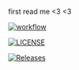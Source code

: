 first read me <3
<3

[![workflow](https://img.shields.io/github/workflow/status/maricix-18/sem/A%20workflow%20for%20my%20Hello%20World%20App)](https://github.com/maricix-18/sem/actions/workflows/main.yml/badge.svg)

[![LICENSE](https://img.shields.io/github/license/maricix-18/sem.svg?style=flat-square)](https://github.com/maricix-18/sem/blob/master/LICENSE)

[![Releases](https://img.shields.io/github/release/maricix-18/sem/all.svg?style=flat-square)](https://github.com/maricix-18/sem/releases)